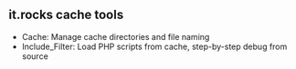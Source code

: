 it.rocks cache tools
--------------------

- Cache: Manage cache directories and file naming
- Include_Filter: Load PHP scripts from cache, step-by-step debug from source
